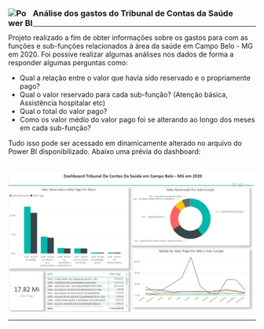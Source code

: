 ### Análise dos gastos do Tribunal de Contas da Saúde [<img align="left" alt="Power BI" width="50px" src="https://powerbi.microsoft.com/pictures/shared/social/social-default-image.png" />]()
---


Projeto realizado a fim de obter informações sobre os gastos para com as funções e sub-funções relacionados à área da saúde em Campo Belo - MG em 2020. 
Foi possíve realizar algumas análises nos dados de forma a responder algumas perguntas como:

* Qual a relação entre o valor que havia sido reservado e o propriamente pago?
* Qual o valor reservado para cada sub-função? (Atenção básica, Assistência hospitalar etc)
* Qual o total do valor pago?
* Como os valor médio do valor pago foi se alterando ao longo dos meses em cada sub-função?


Tudo isso pode ser acessado em dinamicamente alterado no arquivo do Power BI disponibilizado. Abaixo uma prévia do dashboard:
<br />
<br />
<br />
![alt text](https://github.com/Pedro-Farah/portfolio-datascience/blob/main/tribunal_contas/Screenshot_1.png)

---


